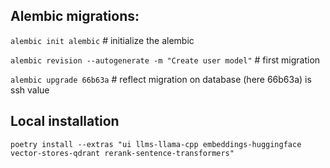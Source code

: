 ## **Alembic migrations:**

`alembic init alembic` # initialize the alembic

`alembic revision --autogenerate -m "Create user model"` # first migration

`alembic upgrade 66b63a` # reflect migration on database (here 66b63a) is ssh value


## Local installation
`poetry install --extras "ui llms-llama-cpp embeddings-huggingface vector-stores-qdrant rerank-sentence-transformers"`